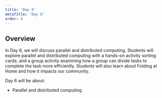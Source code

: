 ```yaml
---
title: 'Day 6'
metaTitle: 'Day 6'
order: 8
---
```


## Overview

In Day 6, we will discuss parallel and distributed computing. Students will explore parallel and distributed computing with a hands-on activity sorting cards; and a group activity examining how a group can divide tasks to complete the task more efficiently. Students will also learn about Folding at Home and how it impacts our community.

Day 6 will be about:

* Parallel and distributed computing
